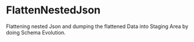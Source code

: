 # FlattenNestedJson
Flattening nested Json and dumping the flattened Data into Staging Area by doing Schema Evolution. 
